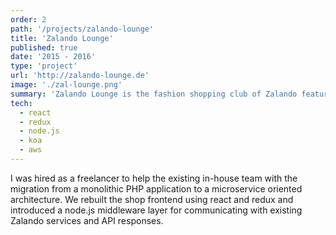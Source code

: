 ```yaml
---
order: 2
path: '/projects/zalando-lounge'
title: 'Zalando Lounge'
published: true
date: '2015 - 2016'
type: 'project'
url: 'http://zalando-lounge.de'
image: './zal-lounge.png'
summary: 'Zalando Lounge is the fashion shopping club of Zalando featuring daily and weekly campaigns with heavily discounted brand articles.'
tech:
  - react
  - redux
  - node.js
  - koa
  - aws
---
```


I was hired as a freelancer to help the existing in-house team with the migration from a monolithic PHP application to a microservice oriented architecture. We rebuilt the shop frontend using react and redux and introduced a node.js middleware layer for communicating with existing Zalando services and API responses.
